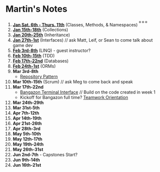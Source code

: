 # Martin's Notes

1. **[Jan Sat. 6th - Thurs. 11th](https://github.com/nss-evening-cohort-06/notes/blob/master/weeks/Week1.md)** (Classes, Methods, & Namespaces) <sup><sup>:snowflake: :snowflake: :snowflake:
1. **[Jan 15th-18th](https://github.com/nss-evening-cohort-06/notes/blob/master/weeks/Week2.md)** (Collections)
1. **[Jan 20th-25th](https://github.com/nss-evening-cohort-06/notes/blob/master/weeks/Week3.md)** (Inheritance)
1. **[Jan 27th-1st](https://github.com/nss-evening-cohort-06/notes/blob/master/weeks/Week4.md)** (Interfaces) // ask Matt, Leif, or Sean to come talk about game dev
1. **[Feb 3rd-8th](https://github.com/nss-evening-cohort-06/notes/blob/master/weeks/Week5.md)** (LINQ) - guest instructor?
1. **[Feb 10th-15th](https://github.com/nss-evening-cohort-06/notes/blob/master/weeks/Week6.md)** (TDD)
1. **[Feb 17th-22nd](https://github.com/nss-evening-cohort-06/notes/blob/master/weeks/Week7.md)** (Databases)
1. **[Feb 24th-1st](https://github.com/nss-evening-cohort-06/notes/blob/master/weeks/Week8.md)** (ORMs)
1. **Mar 3rd-8th**
	- [Repository Pattern](https://github.com/nss-evening-cohort-06/bangazon-inc/blob/master/concepts/data-access/repository-pattern.md)
1. **Mar 10th-15th** (Scrum) // ask Meg to come back and speak
1. **Mar 17th-22nd**
	- [Bangazon Terminal Interface](https://github.com/nss-evening-cohort-06/bangazon-inc/blob/master/projects/BANGAZON_TERMINAL_INTERFACE.md) // Build on the code created in week 1
	- Kickoff for Bangazon full time?
		[Teamwork Orientation](https://github.com/nashville-software-school/teamwork-orientation)
1. **Mar 24th-29th**
1. **Mar 31st-5th**
1. **Apr 7th-12th**
1. **Apr 14th-19th**
1. **Apr 21st-26th**
1. **Apr 28th-3rd**
1. **May 5th-10th**
1. **May 12th-17th**
1. **May 19th-24th**
1. **May 26th-31st**
1. **Jun 2nd-7th** - Capstones Start?
1. **Jun 9th-14th**
1. **Jun 16th-21st**
